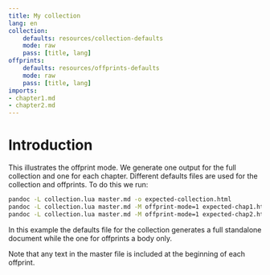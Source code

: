 ```yaml
---
title: My collection
lang: en
collection: 
    defaults: resources/collection-defaults
    mode: raw
    pass: [title, lang]
offprints: 
    defaults: resources/offprints-defaults
    mode: raw
    pass: [title, lang]
imports:
- chapter1.md
- chapter2.md
---
```


# Introduction

This illustrates the offprint mode. We generate one output for the 
full collection and one for each chapter. Different defaults files are used
for the collection and offprints. To do this we run:

```bash
pandoc -L collection.lua master.md -o expected-collection.html
pandoc -L collection.lua master.md -M offprint-mode=1 expected-chap1.html
pandoc -L collection.lua master.md -M offprint-mode=1 expected-chap2.html
```

In this example the defaults file for the collection generates a full
standalone document while the one for offprints a body only. 

Note that any text in the master file is included at the beginning
of each offprint.